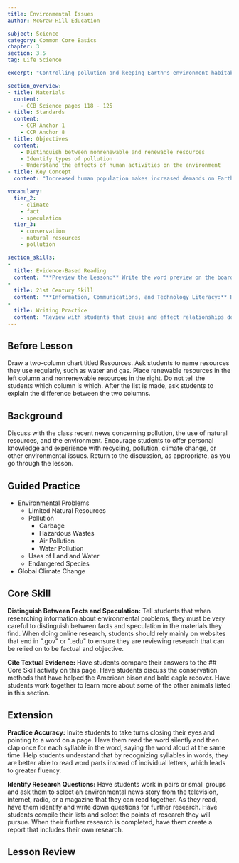 ```yaml
---
title: Environmental Issues
author: McGraw-Hill Education

subject: Science
category: Common Core Basics
chapter: 3
section: 3.5
tag: Life Science

excerpt: "Controlling pollution and keeping Earth's environment habitable are important issues for everyone. In this lesson, you will learn how human activities affect the environment and investigate the difference between renewable and nonrenewable resources."

section_overview:
- title: Materials
  content:
    - CCB Science pages 118 - 125
- title: Standards
  content:
    - CCR Anchor 1
    - CCR Anchor 8
- title: Objectives
  content:
    - Distinguish between nonrenewable and renewable resources
    - Identify types of pollution
    - Understand the effects of human activities on the environment
- title: Key Concept
  content: "Increased human population makes increased demands on Earth's resources and adds to pollution in the environment."

vocabulary:
  tier_2:
    - climate
    - fact
    - speculation
  tier_3:
    - conservation
    - natural resources
    - pollution

section_skills:
-
  title: Evidence-Based Reading
  content: "**Preview the Lesson:** Write the word preview on the board. Underline the base word view, and ask students to provide a synonym, or word with a similar meaning. Then circle the prefix pre-, and explain that when these letters appear before a base word, they mean before. Ask students to explain what people do when they preview a text, such as a lesson in this book. Then organize students into pairs. Give students time to work with their partners to preview the lesson. Tell them that they are going to read titles, subtitles, boldfaced words, and visuals to find clues as to what the text is about. Afterward, give students time to share the clues they found. Explain that previewing a text before reading is an effective comprehension strategy they can apply with any text."
-
  title: 21st Century Skill
  content: "**Information, Communications, and Technology Literacy:** Have a class discussion to learn about the results of students' research on satellite technology. Discuss with students that while satellites give us the technology to study what is happening to polar ice caps and glaciers, it does not give us the means to change what is happening. Have students do further internet research to determine ways that scientists propose we can slow or stop polar ice melting."
-
  title: Writing Practice
  content: "Review with students that cause and effect relationships do not begin and end with one event but continue on, with the effect becoming the cause of another effect, and so on. Have students treat the effect from their original paragraph as the cause of the next event and write another paragraph following the same rules as before."
---
```

## Before Lesson

Draw a two-column chart titled Resources. Ask students to name resources they use regularly, such as water and gas. Place renewable resources in the left column and nonrenewable resources in the right. Do not tell the students which column is which. After the list is made, ask students to explain the difference between the two columns.

## Background

Discuss with the class recent news concerning pollution, the use of natural resources, and the environment. Encourage students to offer personal knowledge and experience with recycling, pollution, climate change, or other environmental issues. Return to the discussion, as appropriate, as you go through the lesson.

## Guided Practice

- Environmental Problems
  - Limited Natural Resources
  - Pollution
    - Garbage
    - Hazardous Wastes
    - Air Pollution
    - Water Pollution
  - Uses of Land and Water
  - Endangered Species
- Global Climate Change

## Core Skill

**Distinguish Between Facts and Speculation:** Tell students that when researching information about environmental problems, they must be very careful to distinguish between facts and speculation in the materials they find. When doing online research, students should rely mainly on websites that end in ".gov" or ".edu" to ensure they are reviewing research that can be relied on to be factual and objective.

**Cite Textual Evidence:** Have students compare their answers to the ## Core Skill activity on this page. Have students discuss the conservation methods that have helped the American bison and bald eagle recover. Have students work together to learn more about some of the other animals listed in this section.

## Extension

**Practice Accuracy:** Invite students to take turns closing their eyes and pointing to a word on a page. Have them read the word silently and then clap once for each syllable in the word, saying the word aloud at the same time. Help students understand that by recognizing syllables in words, they are better able to read word parts instead of individual letters, which leads to greater fluency.

**Identify Research Questions:** Have students work in pairs or small groups and ask them to select an environmental news story from the television, internet, radio, or a magazine that they can read together. As they read, have them identify and write down questions for further research. Have students compile their lists and select the points of research they will pursue. When their further research is completed, have them create a report that includes their own research.

## Lesson Review
